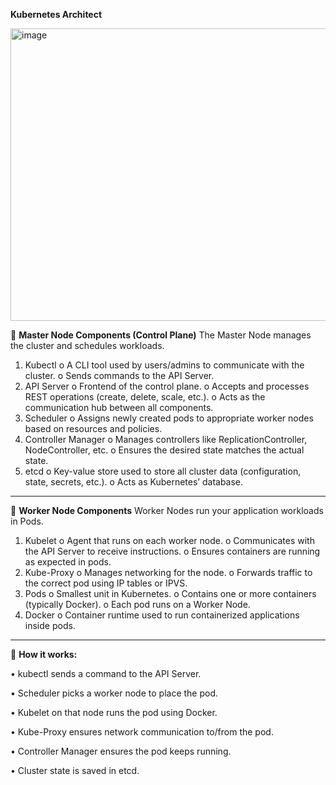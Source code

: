 **Kubernetes Architect**

<img width="1090" height="468" alt="image" src="https://github.com/user-attachments/assets/60e205e3-6550-4f6b-afb0-ab9705f9e61f" />

 
🔷 **Master Node Components (Control Plane)**
The Master Node manages the cluster and schedules workloads.
1.	Kubectl
o	A CLI tool used by users/admins to communicate with the cluster.
o	Sends commands to the API Server.
2.	API Server
o	Frontend of the control plane.
o	Accepts and processes REST operations (create, delete, scale, etc.).
o	Acts as the communication hub between all components.
3.	Scheduler
o	Assigns newly created pods to appropriate worker nodes based on resources and policies.
4.	Controller Manager
o	Manages controllers like ReplicationController, NodeController, etc.
o	Ensures the desired state matches the actual state.
5.	etcd
o	Key-value store used to store all cluster data (configuration, state, secrets, etc.).
o	Acts as Kubernetes’ database.
________________________________________


🔶 **Worker Node Components**
Worker Nodes run your application workloads in Pods.
1.	Kubelet
o	Agent that runs on each worker node.
o	Communicates with the API Server to receive instructions.
o	Ensures containers are running as expected in pods.
2.	Kube-Proxy
o	Manages networking for the node.
o	Forwards traffic to the correct pod using IP tables or IPVS.
3.	Pods
o	Smallest unit in Kubernetes.
o	Contains one or more containers (typically Docker).
o	Each pod runs on a Worker Node.
4.	Docker
o	Container runtime used to run containerized applications inside pods.
________________________________________

🔁 **How it works:**

•	kubectl sends a command to the API Server.

•	Scheduler picks a worker node to place the pod.

•	Kubelet on that node runs the pod using Docker.

•	Kube-Proxy ensures network communication to/from the pod.

•	Controller Manager ensures the pod keeps running.

•	Cluster state is saved in etcd.
